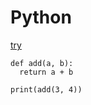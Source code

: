 # Python

[try](https://repl.it/@atharvashukla/PythonAdd)

```
def add(a, b):
  return a + b

print(add(3, 4))
```

